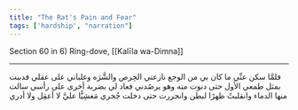 ```yaml
---
title: "The Rat's Pain and Fear"
tags: ['hardship', "narration"]
---
```


 Section 60 in 6) Ring-dove, [[Kalīla wa-Dimna]]

---
فلمَّا سكن عنِّي ما كان بي من الوجع نازعني الحِرص والشَّرَه وغلباني على عقلي فدببت بمثل طمعي الأول حتى دنوت منه وهو يرصُدني فعاد لي بضربة أخرى على رأسي سالت منها الدماء وانقلبتُ ظهرًا لبطن وانجررت حتى دخلت جُحري مَغشِيًّا عليَّ لا أعقِل ولا أدري
